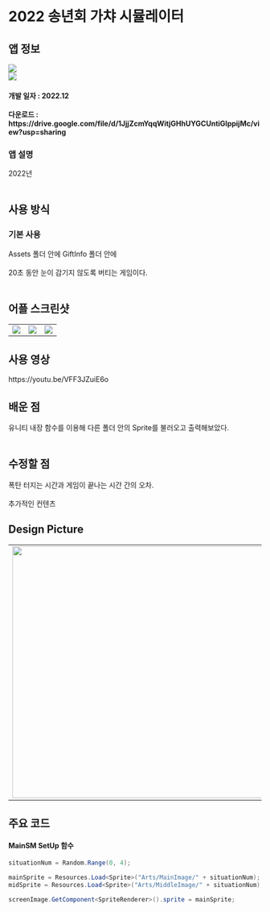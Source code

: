 # 2022 송년회 가챠 시뮬레이터
<div>
    <h2> 앱 정보 </h2>
    <img src = "https://img.itch.zone/aW1nLzEwODcxMDgyLnBuZw==/347x500/beyqbB.png"><br>
    <img src="https://img.shields.io/badge/Unity-yellow?style=flat-square&logo=Unity&logoColor=FFFFFF"/>
    <h4> 개발 일자 : 2022.12 <br><br>
    다운로드 : https://drive.google.com/file/d/1JjjZcmYqqWitjGHhUYGCUntiGlppijMc/view?usp=sharing
    
  </div>
  <div>
    <h3> 앱 설명 </h3>
     2022년 <br><br>
    <h2> 사용 방식 </h2>
    <h3> 기본 사용 </h3>
     Assets 폴더 안에 GiftInfo 폴더 안에 <br><br>
     20초 동안 눈이 감기지 않도록 버티는 게임이다.<br><br>
  </div> 
  <div>
    <h2> 어플 스크린샷 </h2>
      <table>
        <td><img src = "https://postfiles.pstatic.net/MjAyMjEyMjZfNzkg/MDAxNjcyMDE5OTg5MDIx.uD1cvzt0BMkvTh83CReXBZ4tX7hnlFXADMmlC2N1Ofsg.7yA6U0N6pOY6VKxELwyPuwdklDdwNoJwiLnngorP0mYg.PNG.tdj04131/Menu.png?type=w773"></td>
        <td><img src = "https://postfiles.pstatic.net/MjAyMjEyMjZfMTMz/MDAxNjcyMDE5OTg5MDQ4.v1P4pMuUd0lDA6Bc1RlgES1wg-K-XBLjKUnKL5jC7Ukg.-2Tp-q5e-eYwj7zuRMUI2SGI9-9Ab40mBSA8qNfQwSsg.PNG.tdj04131/Pick.png?type=w773"></td>
        <td><img src = "https://postfiles.pstatic.net/MjAyMjEyMjZfMTUx/MDAxNjcyMDE5OTg4OTQ3.6_83y5y_XYQBD1tYzMN8VZSBJlddaX4_tTnu-Hg6Pr0g.t3ut_Hu1WJR_wOYiRIOZNtzxdCzru3YsbpIJIC-pyjgg.PNG.tdj04131/SetUp.png?type=w773"></td>
      </table>
  </div>
    <div>
    <h2> 사용 영상 </h2>
    https://youtu.be/VFF3JZuiE6o
  </div>
  <div>
    <h2> 배운 점 </h2>
      유니티 내장 함수를 이용해 다른 폴더 안의 Sprite를 불러오고 출력해보았다.<br><br>
      
  </div>
  <div>
    <h2> 수정할 점 </h2>
      폭탄 터지는 시간과 게임이 끝나는 시간 간의 오차.<br><br>
      추가적인 컨텐츠
   <h2> Design Picture </h2>
   <table>
        <td><img src = "https://postfiles.pstatic.net/MjAyMjEyMDJfMTcz/MDAxNjY5OTQ1MTYyNTcz.xRGtDzHsxcJYazZlDcthq5OryoHRCOAIo3IhGdm3-4sg.GZeppaeShzgz5M3EIWUjWJXTdv0lI3WDgx6GlKBlis8g.JPEG.tdj04131/KakaoTalk_20221202_103401185.jpg?type=w773" height = 500></td>
        <td><img src = "https://postfiles.pstatic.net/MjAyMjEyMDJfNDYg/MDAxNjY5OTQ1MTYyNTU0.1gzPKWdthy-1HV3kGPMn-xFlpEmNQUljsOlQcorqdpwg.WTibCAZObK__76rH2hzr5SLjkZHd9qkVYY0WdQ_0MQ4g.JPEG.tdj04131/KakaoTalk_20221202_103401185_01.jpg?type=w773" height = 500></td>
      </table>
  </div>
   <div>
       <h2> 주요 코드 </h2>
       <h4> MainSM SetUp 함수 </h4>
    </div>
    
```csharp
situationNum = Random.Range(0, 4);

mainSprite = Resources.Load<Sprite>("Arts/MainImage/" + situationNum);
midSprite = Resources.Load<Sprite>("Arts/MiddleImage/" + situationNum);

screenImage.GetComponent<SpriteRenderer>().sprite = mainSprite;
```
